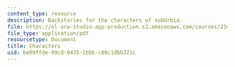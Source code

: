 ```yaml
---
content_type: resource
description: Backstories for the characters of subUrbia.
file: https://ol-ocw-studio-app-production.s3.amazonaws.com/courses/21m-873-theater-arts-topics-suburbia-january-iap-2008/be09ffde99cd04351bbbc80c1dbb321c_characters.pdf
file_type: application/pdf
resourcetype: Document
title: Characters
uid: be09ffde-99cd-0435-1bbb-c80c1dbb321c
---
```


